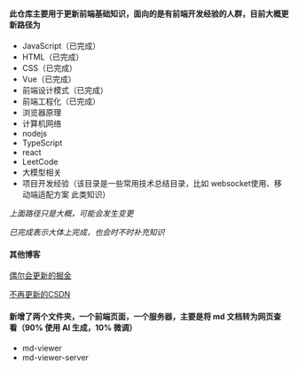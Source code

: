 
#### 此仓库主要用于更新前端基础知识，面向的是有前端开发经验的人群，目前大概更新路径为
  - JavaScript（已完成）
  - HTML（已完成）
  - CSS（已完成）
  - Vue（已完成）
  - 前端设计模式（已完成）
  - 前端工程化（已完成）
  - 浏览器原理
  - 计算机网络
  - nodejs
  - TypeScript
  - react
  - LeetCode
  - 大模型相关
  - 项目开发经验（该目录是一些常用技术总结目录，比如 websocket使用、移动端适配方案 此类知识）

*上面路径只是大概，可能会发生变更*

*已完成表示大体上完成，也会时不时补充知识*

#### 其他博客

[偶尔会更新的掘金](https://juejin.cn/user/2674473461088600/posts)

[不再更新的CSDN](https://blog.csdn.net/WXY19990803)


#### 新增了两个文件夹，一个前端页面，一个服务器，主要是将 md 文档转为网页查看（90% 使用 AI 生成，10% 微调）

  - md-viewer
  - md-viewer-server
